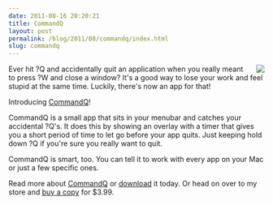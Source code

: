 ```yaml
---
date: 2011-08-16 20:20:21
title: CommandQ
layout: post
permalink: /blog/2011/08/commandq/index.html
slug: commandq
---
```

<img style="float:right;margin-left:1em;" src="http://cdn.tyler.fm/images/commandq-logo180.png">

Ever hit ?Q and accidentally quit an application when you really meant to press ?W and close a window? It's a good way to lose your work and feel stupid at the same time. Luckily, there's now an app for that!

Introducing [CommandQ](http://clickontyler.com/commandq/)!

CommandQ is a small app that sits in your menubar and catches your accidental ?Q's. It does this by showing an overlay with a timer that gives you a short period of time to let go before your app quits. Just keeping hold down ?Q if you're sure you really want to quit.

CommandQ is smart, too. You can tell it to work with every app on your Mac or just a few specific ones.

Read more about [CommandQ](http://clickontyler.com/commandq/) or [download](http://clickontyler.com/commandq/download/) it today. Or head on over to my store and [buy a copy](http://clickontyler.com/commandq/purchase/) for $3.99.
